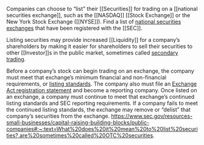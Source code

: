 Companies can choose to “list” their [[Securities]] for trading on a [[national securities exchange]], such as the [[NASDAQ]] [[Stock Exchange]] or the New York Stock Exchange ([[NYSE]]). Find a list of [national securities exchanges](https://www.sec.gov/rules-regulations/self-regulatory-organization-rulemaking "Self-Regulatory Organization Rulemaking") that have been registered with the [[SEC]].

Listing securities may provide increased [[Liquidity]] for a company’s shareholders by making it easier for shareholders to sell their securities to other [[Investor]]s in the public market, sometimes called [secondary trading](https://www.sec.gov/jargon-z#SM).

Before a company’s stock can begin trading on an exchange, the company must meet that exchange’s minimum financial and non-financial requirements, or [listing standards](https://www.sec.gov/education/smallbusiness/goingpublic/listingstandards). The company also must file an [Exchange Act registration statement](https://www.sec.gov/education/smallbusiness/goingpublic/exchangeactreporting) and become a reporting company. Once listed on an exchange, a company must continue to meet that exchange’s continued listing standards and SEC reporting requirements. If a company fails to meet the continued listing standards, the exchange may remove or “delist” that company’s securities from the exchange.
https://www.sec.gov/resources-small-businesses/capital-raising-building-blocks/public-companies#:~:text=What%20does%20it%20mean%20to%20list%20securities?,are%20sometimes%20called%20OTC%20securities.